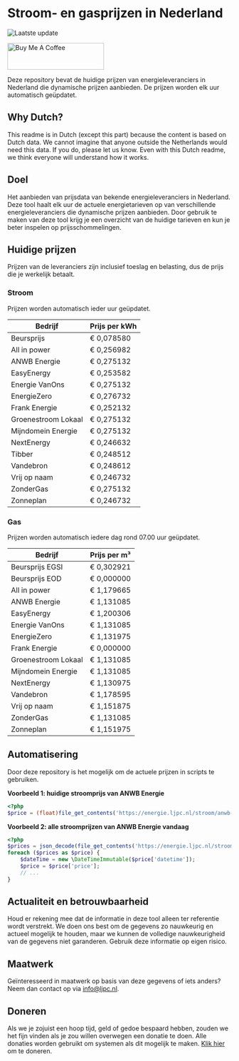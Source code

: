 # Stroom- en gasprijzen in Nederland

![Laatste update](https://img.shields.io/badge/laatste%20update-2024--07--11%2004%3A00%20CET-brightgreen)

<a href="https://www.buymeacoffee.com/Lars-" target="_blank"><img src="https://cdn.buymeacoffee.com/buttons/v2/default-orange.png" alt="Buy Me A Coffee" height="60" style="height: 60px !important;width: 217px !important;" ></a>

Deze repository bevat de huidige prijzen van energieleveranciers in Nederland die dynamische prijzen aanbieden. De prijzen worden elk uur automatisch geüpdatet.

## Why Dutch?

This readme is in Dutch (except this part) because the content is based on Dutch data. We cannot imagine that anyone outside the Netherlands would need this data. If you do, please let us know. Even with this Dutch readme, we think
everyone will understand how it works.

## Doel

Het aanbieden van prijsdata van bekende energieleveranciers in Nederland. Deze tool haalt elk uur de actuele energietarieven op van verschillende energieleveranciers die dynamische prijzen aanbieden. Door gebruik te maken van deze tool
krijg je een overzicht van de huidige tarieven en kun je beter inspelen op prijsschommelingen.

## Huidige prijzen

Prijzen van de leveranciers zijn inclusief toeslag en belasting, dus de prijs die je werkelijk betaalt.

### Stroom

Prijzen worden automatisch ieder uur geüpdatet.

 Bedrijf | Prijs per kWh 
---------|---------------
Beursprijs | € 0,078580
All in power | € 0,256982
ANWB Energie | € 0,275132
EasyEnergy | € 0,253582
Energie VanOns | € 0,275132
EnergieZero | € 0,276732
Frank Energie | € 0,252132
Groenestroom Lokaal | € 0,275132
Mijndomein Energie | € 0,275132
NextEnergy | € 0,246632
Tibber | € 0,248512
Vandebron | € 0,248612
Vrij op naam | € 0,246732
ZonderGas | € 0,275132
Zonneplan | € 0,246732


### Gas

Prijzen worden automatisch iedere dag rond 07.00 uur geüpdatet.

 Bedrijf | Prijs per m³ 
---------|--------------
Beursprijs EGSI | € 0,302921
Beursprijs EOD | € 0,000000
All in power | € 1,179665
ANWB Energie | € 1,131085
EasyEnergy | € 1,200306
Energie VanOns | € 1,131085
EnergieZero | € 1,131975
Frank Energie | € 0,000000
Groenestroom Lokaal | € 1,131085
Mijndomein Energie | € 1,131085
NextEnergy | € 1,130975
Vandebron | € 1,178595
Vrij op naam | € 1,151875
ZonderGas | € 1,131085
Zonneplan | € 1,151975


## Automatisering

Door deze repository is het mogelijk om de actuele prijzen in scripts te gebruiken.

**Voorbeeld 1: huidige stroomprijs van ANWB Energie**

```php
<?php
$price = (float)file_get_contents('https://energie.ljpc.nl/stroom/anwb-energie-nu.txt');

```

**Voorbeeld 2: alle stroomprijzen van ANWB Energie vandaag**

```php
<?php
$prices = json_decode(file_get_contents('https://energie.ljpc.nl/stroom/all-in-power-vandaag.json'),true);
foreach ($prices as $price) {
    $dateTime = new \DateTimeImmutable($price['datetime']);
    $price = $price['price'];
    // ...
}
```

## Actualiteit en betrouwbaarheid

Houd er rekening mee dat de informatie in deze tool alleen ter referentie wordt verstrekt. We doen ons best om de gegevens zo nauwkeurig en actueel mogelijk te houden, maar we kunnen de volledige nauwkeurigheid van de gegevens niet
garanderen. Gebruik deze informatie op eigen risico.

## Maatwerk

Geïnteresseerd in maatwerk op basis van deze gegevens of iets anders? Neem dan contact op
via [info@ljpc.nl](mailto:info@ljpc.nl?subject=Energie%20prijzen).

## Doneren

Als we je zojuist een hoop tijd, geld of gedoe bespaard hebben, zouden we het fijn vinden als je zou willen overwegen een
donatie te doen. Alle donaties worden gebruikt om systemen als dit mogelijk te
maken. [Klik hier](https://www.buymeacoffee.com/Lars-) om te doneren.
